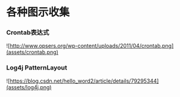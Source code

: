# 各种图示收集

### Crontab表达式

![http://www.opsers.org/wp-content/uploads/2011/04/crontab.png](assets/crontab.png)

### Log4j PatternLayout

![https://blog.csdn.net/hello_word2/article/details/79295344](assets/log4j.png)

